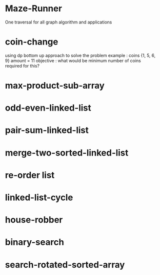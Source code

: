 # Maze-Runner
One traversal for all graph algorithm and applications
# coin-change
using dp bottom up approach to solve the problem 
example : coins {1, 5, 6, 9}
          amount = 11
objective : what would be minimum number of coins required for this?

# max-product-sub-array

# odd-even-linked-list

# pair-sum-linked-list

# merge-two-sorted-linked-list

# re-order list 

# linked-list-cycle

# house-robber

# binary-search

# search-rotated-sorted-array